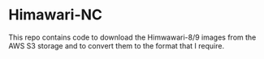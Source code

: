 # Himawari-NC

This repo contains code to download the Himwawari-8/9 images from the 
AWS S3 storage and to convert them to the format that I require.
